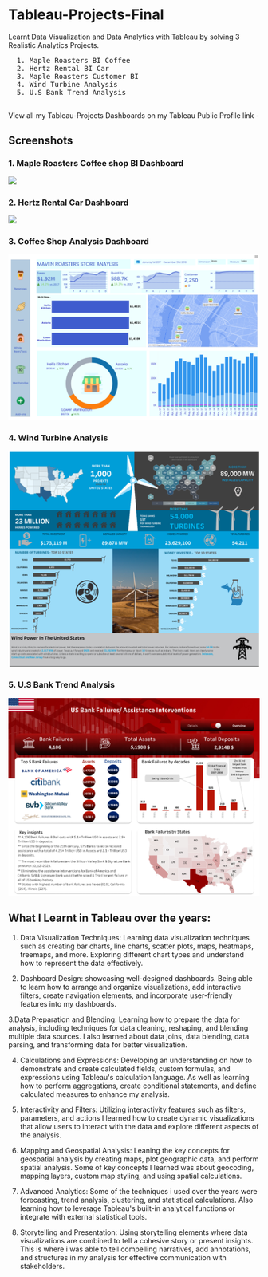 # Tableau-Projects-Final
Learnt Data Visualization and Data Analytics with Tableau by solving 3 Realistic Analytics Projects.

  <pre>
  1. Maple Roasters BI Coffee   
  2. Hertz Rental BI Car           
  3. Maple Roasters Customer BI 
  4. Wind Turbine Analysis
  5. U.S Bank Trend Analysis
  </pre>

View all my Tableau-Projects Dashboards on my Tableau Public Profile link - 

## Screenshots

### 1. Maple Roasters Coffee shop BI Dashboard

<img src = "https://github.com/Trencio/Tableau-Projects-Final/blob/main/Maple%20Roasters%20BI%20Analysis.png"/>





### 2. Hertz Rental Car Dashboard 

<img src = "https://github.com/Trencio/Tableau-Projects-Final/blob/main/Hertz%20Rental%20Car%20BI%20Analysis%20.png/">





### 3. Coffee Shop Analysis Dashboard 

<img src = "https://github.com/Trencio/Tableau-Projects/blob/main/Maven%20Roasters%20Customter%20Analysis%20.png/">


### 4. Wind Turbine Analysis 

<img src = "https://github.com/Trencio/Tableau-Projects/blob/main/Wind%20Turbine%20Analysis.jpg"/>

### 5. U.S Bank Trend Analysis 

<img src = "https://github.com/Trencio/Tableau-Projects/blob/main/U.S%20Bank%20Failures%20Analysis.jpg"/> 


## What I Learnt in Tableau over the years: 

1. Data Visualization Techniques: Learning  data visualization techniques such as creating bar charts, line charts, scatter plots, maps, heatmaps, treemaps, and more. Exploring different chart types and  understand how to represent the data effectively.

2. Dashboard Design:  showcasing well-designed dashboards. Being able to  learn how to arrange and organize visualizations, add interactive filters, create navigation elements, and incorporate user-friendly features into my dashboards.

3.Data Preparation and Blending: Learning  how to prepare the data for analysis, including techniques for data cleaning, reshaping, and blending multiple data sources. I also  learned about data joins, data blending, data parsing, and transforming data for better visualization.

4. Calculations and Expressions: Developing an understanding on how to  demonstrate and  create calculated fields, custom formulas, and expressions using Tableau's calculation language. As well as learning  how to perform aggregations, create conditional statements, and define calculated measures to enhance my analysis.

5. Interactivity and Filters: Utilizing interactivity features such as filters, parameters, and actions I  learned how to create dynamic visualizations that allow users to interact with the data and explore different aspects of the analysis.

6. Mapping and Geospatial Analysis: Leaning the key concepts for geospatial analysis by  creating  maps, plot geographic data, and perform spatial analysis. Some of key concepts I learned was  about geocoding, mapping layers, custom map styling, and using spatial calculations.

7. Advanced Analytics: Some of the techniques i used over the years were forecasting, trend analysis, clustering, and statistical calculations. Also learning how to  leverage Tableau's built-in analytical functions or integrate with external statistical tools.

8. Storytelling and Presentation: Using storytelling elements where data visualizations are combined to tell a cohesive story or present insights. This is where i was able to tell  compelling narratives, add annotations, and structures in my analysis for effective communication with stakeholders. 
